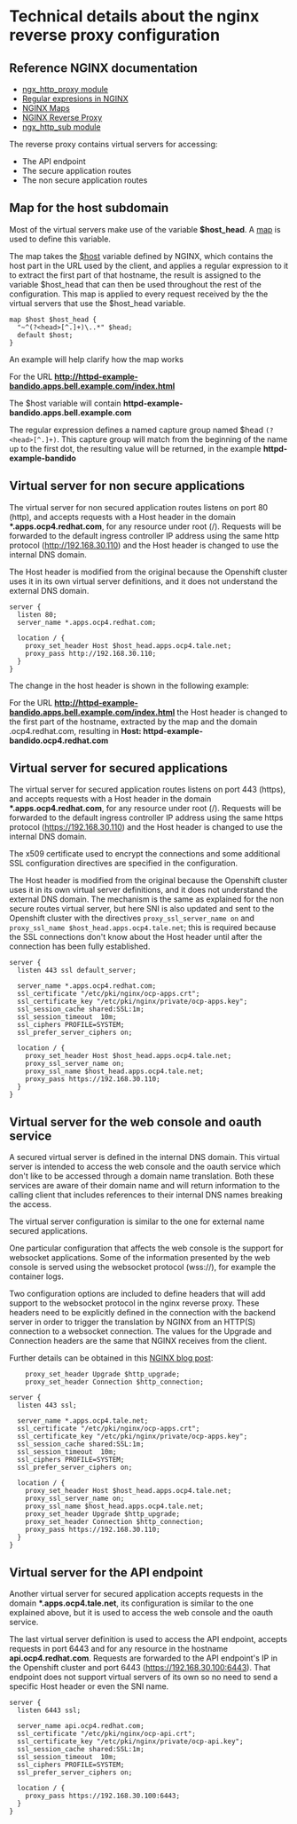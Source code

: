 # Technical details about the nginx reverse proxy configuration

## Reference NGINX documentation
* [ngx_http_proxy module](https://nginx.org/en/docs/http/ngx_http_proxy_module.html)
* [Regular expresions in NGINX](https://www.nginx.com/blog/regular-expression-tester-nginx/)
* [NGINX Maps](https://johnhpatton.medium.com/nginx-map-comparison-regular-express-229120debe46)
* [NGINX Reverse Proxy](https://docs.nginx.com/nginx/admin-guide/web-server/reverse-proxy/)
* [ngx_http_sub module](http://nginx.org/en/docs/http/ngx_http_sub_module.html)

The reverse proxy contains virtual servers for accessing:

* The API endpoint
* The secure application routes
* The non secure application routes

## Map for the host subdomain

Most of the virtual servers make use of the variable **$host_head**.  A [map](http://nginx.org/en/docs/http/ngx_http_map_module.html#map) is used to define this variable.

The map takes the [$host](http://nginx.org/en/docs/http/ngx_http_core_module.html#var_host) variable defined by NGINX, which contains the host part in the URL used by the client, and applies a regular expression to it to extract the first part of that hostname, the result is assigned to the variable $host_head that can then be used throughout the rest of the configuration.  This map is applied to every request received by the the virtual servers that use the $host_head variable.
```
map $host $host_head {
  "~^(?<head>[^.]+)\..*" $head;
  default $host;
}
```

An example will help clarify how the map works

For the URL **http://httpd-example-bandido.apps.bell.example.com/index.html**

The $host variable will contain **httpd-example-bandido.apps.bell.example.com**

The regular expression defines a named capture group named $head `(?<head>[^.]+)`.  This capture group will match from the beginning of the name up to the first dot, the resulting value will be returned, in the example __httpd-example-bandido__

## Virtual server for non secure applications

The virtual server for non secured application routes listens on port 80 (http), and accepts requests with a Host header in the domain **\*.apps.ocp4.redhat.com**, for any resource under root (/).  Requests will be forwarded to the default ingress controller IP address using the same http protocol (http://192.168.30.110) and the Host header is changed to use the internal DNS domain.

The Host header is modified from the original because the Openshift cluster uses it in its own virtual server definitions, and it does not understand the external DNS domain.
```
server {
  listen 80;
  server_name *.apps.ocp4.redhat.com;

  location / {
    proxy_set_header Host $host_head.apps.ocp4.tale.net;
    proxy_pass http://192.168.30.110;
  }
}
```
The change in the host header is shown in the following example:

For the URL **http://httpd-example-bandido.apps.bell.example.com/index.html**  the Host header is changed to the first part of the hostname, extracted by the map and the domain .ocp4.redhat.com, resulting in **Host: httpd-example-bandido.ocp4.redhat.com**

## Virtual server for secured applications

The virtual server for secured application routes listens on port 443 (https), and accepts requests with a Host header in the domain **\*.apps.ocp4.redhat.com**, for any resource under root (/).  Requests will be forwarded to the default ingress controller IP address using the same https protocol (https://192.168.30.110) and the Host header is changed to use the internal DNS domain.

The x509 certificate used to encrypt the connections and some additional SSL configuration directives are specified in the configuration.

The Host header is modified from the original because the Openshift cluster uses it in its own virtual server definitions, and it does not understand the external DNS domain. The mechanism is the same as explained for the non secure routes virtual server, but here SNI is also updated and sent to the Openshift cluster with the directives `proxy_ssl_server_name on` and `proxy_ssl_name $host_head.apps.ocp4.tale.net`; this is required because the SSL connections don't know about the Host header until after the connection has been fully established.
```
server {
  listen 443 ssl default_server;

  server_name *.apps.ocp4.redhat.com;
  ssl_certificate "/etc/pki/nginx/ocp-apps.crt";
  ssl_certificate_key "/etc/pki/nginx/private/ocp-apps.key";
  ssl_session_cache shared:SSL:1m;
  ssl_session_timeout  10m;
  ssl_ciphers PROFILE=SYSTEM;
  ssl_prefer_server_ciphers on;

  location / {
    proxy_set_header Host $host_head.apps.ocp4.tale.net;
    proxy_ssl_server_name on;
    proxy_ssl_name $host_head.apps.ocp4.tale.net;
    proxy_pass https://192.168.30.110;
  }
}
```
## Virtual server for the web console and oauth service

A secured virtual server is defined in the internal DNS domain.  This virtual server is intended to access the web console and the oauth service which don't like to be accessed through a domain name translation.  Both these services are aware of their domain name and will return information to the calling client that includes references to their internal DNS names breaking the access.

The virtual server configuration is similar to the one for external name secured applications.

One particular configuration that affects the web console is the support for websocket applications.  Some of the information presented by the web console is served using the websocket protocol (wss://), for example the container logs.  

Two configuration options are included to define headers that will add support to the websocket protocol in the nginx reverse proxy.  These headers need to be explicitly defined in the connection with the backend server in order to trigger the translation by NGINX from an HTTP(S) connection to a websocket connection.  The values for the Upgrade and Connection headers are the same that NGINX receives from the client.

Further details can be obtained in this [NGINX blog post](https://www.nginx.com/blog/websocket-nginx/):

```
    proxy_set_header Upgrade $http_upgrade;
    proxy_set_header Connection $http_connection;

```

```
server {
  listen 443 ssl;

  server_name *.apps.ocp4.tale.net;
  ssl_certificate "/etc/pki/nginx/ocp-apps.crt";
  ssl_certificate_key "/etc/pki/nginx/private/ocp-apps.key";
  ssl_session_cache shared:SSL:1m;
  ssl_session_timeout  10m;
  ssl_ciphers PROFILE=SYSTEM;
  ssl_prefer_server_ciphers on;

  location / {
    proxy_set_header Host $host_head.apps.ocp4.tale.net;
    proxy_ssl_server_name on;
    proxy_ssl_name $host_head.apps.ocp4.tale.net;
    proxy_set_header Upgrade $http_upgrade;
    proxy_set_header Connection $http_connection;
    proxy_pass https://192.168.30.110;
  }
}
```

## Virtual server for the API endpoint

Another virtual server for secured application accepts requests in the domain **\*.apps.ocp4.tale.net**, its configuration is similar to the one explained above, but it is used to access the web console and the oauth service.

The last virtual server definition is used to access the API endpoint, accepts requests in port 6443 and for any resource in the hostname __api.ocp4.redhat.com__.  Requests are forwarded to the API endpoint's IP in the Openshift cluster and port 6443 (https://192.168.30.100:6443).  That endpoint does not support virtual servers of its own so no need to send a specific Host header or even the SNI name.
```
server {
  listen 6443 ssl;

  server_name api.ocp4.redhat.com;
  ssl_certificate "/etc/pki/nginx/ocp-api.crt";
  ssl_certificate_key "/etc/pki/nginx/private/ocp-api.key";
  ssl_session_cache shared:SSL:1m;
  ssl_session_timeout  10m;
  ssl_ciphers PROFILE=SYSTEM;
  ssl_prefer_server_ciphers on;
 
  location / {
    proxy_pass https://192.168.30.100:6443;
  }
}
```
